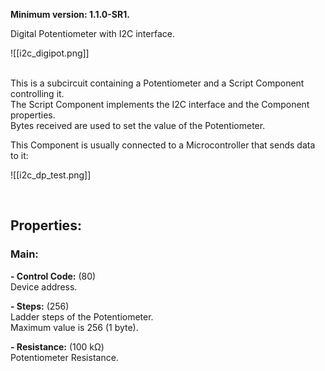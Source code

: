 **Minimum version: 1.1.0-SR1.**

Digital Potentiometer with I2C interface. <br>

![[i2c_digipot.png]]

<br>
This is a subcircuit containing a Potentiometer and a Script Component controlling it.<br>
The Script Component implements the I2C interface and the Component properties.<br>
Bytes received are used to set the value of the Potentiometer.<br>

This Component is usually connected to a Microcontroller that sends data to it:<br>

![[i2c_dp_test.png]]

<br>

## Properties:

### Main:
**- Control Code:** (80) <br>
   Device address.<br>
   
**- Steps:** (256) <br>
   Ladder steps of the Potentiometer.<br>
   Maximum value is 256 (1 byte).<br>

**- Resistance:** (100 kΩ) <br>
   Potentiometer Resistance.<br>